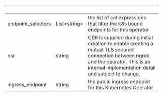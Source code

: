 <!-- Code generated for API Clients. DO NOT EDIT. -->

| &nbsp; | &nbsp; | &nbsp; |
|---|---|---|
| endpoint_selectors | List&lt;string&gt; | the list of cel expressions that filter the k8s bound endpoints for this operator |
| csr | string | CSR is supplied during initial creation to enable creating a mutual TLS secured connection between ngrok and the operator. This is an internal implementation detail and subject to change. |
| ingress_endpoint | string | the public ingress endpoint for this Kubernetes Operator |